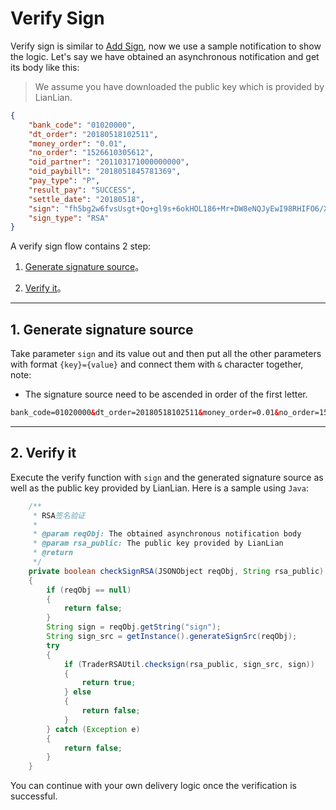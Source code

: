 # Verify Sign

Verify sign is similar to [Add Sign](signature-add-sign.md), now we use a sample notification to show the logic. Let's say we have obtained an asynchronous notification and get its body like this:

> We assume you have downloaded the public key which is provided by LianLian. 

```json
{
    "bank_code": "01020000",
    "dt_order": "20180518102511",
    "money_order": "0.01",
    "no_order": "1526610305612",
    "oid_partner": "201103171000000000",
    "oid_paybill": "2018051845781369",
    "pay_type": "P",
    "result_pay": "SUCCESS",
    "settle_date": "20180518",
    "sign": "fh5bg2w6fvsUsgt+Qo+gl9s+6okHOL186+Mr+DW8eNQJyEwI98RHIFO6/XApGgcdwXPfKevTPAyymlK1Q0F6DmIkMSGSUL2u1SM7CZCU7mPdD8xDUAin83TnH0WdTO+AJj55HpQDkEpExrmEdGQPbVpuepnUOB0fLFX3cSiFqVU=",
    "sign_type": "RSA"
}
```

A verify sign flow contains 2 step:

1. [Generate signature source](#1.-generate-signature-source)。

2. [Verify it](#2.-verify-it)。


***

## 1. Generate signature source

Take parameter ```sign``` and its value out and then put all the other parameters with format ```{key}={value}``` and connect them with ```&``` character together, note:
 
* The signature source need to be ascended in order of the first letter. 

```html
bank_code=01020000&dt_order=20180518102511&money_order=0.01&no_order=1526610305612&oid_partner=201103171000000000&oid_paybill=2018051845781369&pay_type=P&result_pay=SUCCESS&settle_date=20180518&sign_type=RSA
```

***

## 2. Verify it

Execute the verify function with ```sign``` and the generated signature source as well as the public key provided by LianLian. Here is a sample using ```Java```:

```java
    /**
     * RSA签名验证
     *
     * @param reqObj: The obtained asynchronous notification body
     * @param rsa_public: The public key provided by LianLian
     * @return
     */
    private boolean checkSignRSA(JSONObject reqObj, String rsa_public)
    {
        if (reqObj == null)
        {
            return false;
        }
        String sign = reqObj.getString("sign");
        String sign_src = getInstance().generateSignSrc(reqObj);
        try
        {
            if (TraderRSAUtil.checksign(rsa_public, sign_src, sign))
            {
                return true;
            } else
            {
                return false;
            }
        } catch (Exception e)
        {
            return false;
        }
    }
```

You can continue with your own delivery logic once the verification is successful.